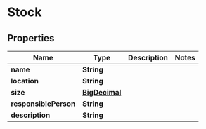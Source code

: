 # Stock

## Properties
Name | Type | Description | Notes
------------ | ------------- | ------------- | -------------
**name** | **String** |  | 
**location** | **String** |  | 
**size** | [**BigDecimal**](BigDecimal.md) |  | 
**responsiblePerson** | **String** |  | 
**description** | **String** |  | 
